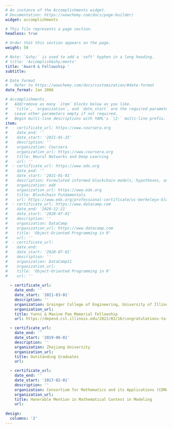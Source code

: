```yaml
---
# An instance of the Accomplishments widget.
# Documentation: https://wowchemy.com/docs/page-builder/
widget: accomplishments

# This file represents a page section.
headless: true

# Order that this section appears on the page.
weight: 50

# Note: `&shy;` is used to add a 'soft' hyphen in a long heading.
# title: 'Accomplish&shy;ments'
title: 'Award & Fellowship '
subtitle: 

# Date format
#   Refer to https://wowchemy.com/docs/customization/#date-format
date_format: Jan 2006

# Accomplishments.
#   Add/remove as many `item` blocks below as you like.
#   `title`, `organization`, and `date_start` are the required parameters.
#   Leave other parameters empty if not required.
#   Begin multi-line descriptions with YAML's `|2-` multi-line prefix.
item:
#  - certificate_url: https://www.coursera.org
#    date_end: ''
#    date_start: '2021-01-25'
#    description: ''
#    organization: Coursera
#    organization_url: https://www.coursera.org
#    title: Neural Networks and Deep Learning
#    url: ''
#  - certificate_url: https://www.edx.org
#    date_end: ''
#    date_start: '2021-01-01'
#    description: Formulated informed blockchain models, hypotheses, and use cases.
#    organization: edX
#    organization_url: https://www.edx.org
#    title: Blockchain Fundamentals
#    url: https://www.edx.org/professional-certificate/uc-berkeleyx-blockchain-fundamentals
#  - certificate_url: https://www.datacamp.com
#    date_end: '2020-12-21'
#    date_start: '2020-07-01'
#    description: ''
#    organization: DataCamp
#    organization_url: https://www.datacamp.com
#    title: 'Object-Oriented Programming in R'
#    url: ''
#  - certificate_url: 
#    date_end: 
#    date_start: '2020-07-01'
#    description: ''
#    organization: DataCamp11
#    organization_url: 
#    title: 'Object-Oriented Programming in R'
#    url: ''
  
  - certificate_url: 
    date_end: ''
    date_start: '2021-03-01'
    description: ''
    organization: Grainger College of Engineering, University of Illinois at Urbana-Champaign
    organization_url: 
    title: Yunni & Maxine Pao Memorial Fellowship
    url: https://depend.csl.illinois.edu/2021/03/16/congratulations-to-haotian-and-haoran/

  - certificate_url: 
    date_end: ''
    date_start: '2019-06-01'
    description: ''
    organization: Zhejiang University
    organization_url: 
    title: Outstanding Graduates
    url: 

  - certificate_url: 
    date_end: ''
    date_start: '2017-02-01'
    description: ''
    organization: Consortium for Mathematics and its Applications (COMAP)
    organization_url: 
    title: Honerable Mention in Mathematical Contest in Modeling
    url: 
    
design:
  columns: '2'
---
```

